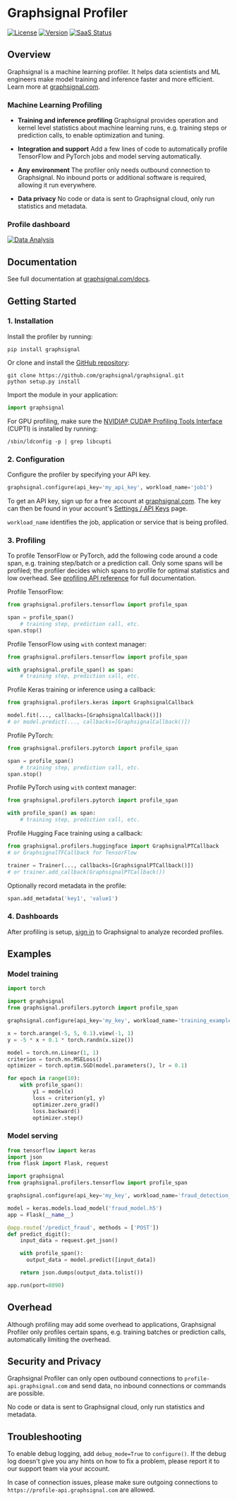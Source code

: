 # Graphsignal Profiler

[![License](http://img.shields.io/github/license/graphsignal/graphsignal)](https://github.com/graphsignal/graphsignal/blob/main/LICENSE)
[![Version](https://img.shields.io/github/v/tag/graphsignal/graphsignal?label=version)](https://github.com/graphsignal/graphsignal)
[![SaaS Status](https://img.shields.io/uptimerobot/status/m787882560-d6b932eb0068e8e4ade7f40c?label=SaaS%20status)](https://stats.uptimerobot.com/gMBNpCqqqJ)


## Overview

Graphsignal is a machine learning profiler. It helps data scientists and ML engineers make model training and inference faster and more efficient. Learn more at [graphsignal.com](https://graphsignal.com).


### Machine Learning Profiling

* **Training and inference profiling** Graphsignal provides operation and kernel level statistics about machine learning runs, e.g. training steps or prediction calls, to enable optimization and tuning.

* **Integration and support** Add a few lines of code to automatically profile TensorFlow and PyTorch jobs and model serving automatically.

* **Any environment** The profiler only needs outbound connection to Graphsignal. No inbound ports or additional software is required, allowing it run everywhere.

* **Data privacy** No code or data is sent to Graphsignal cloud, only run statistics and metadata.


### Profile dashboard

[![Data Analysis](https://graphsignal.com/external/profile-dashboard.png)](https://graphsignal.com)


## Documentation

See full documentation at [graphsignal.com/docs](https://graphsignal.com/docs/).


## Getting Started

### 1. Installation

Install the profiler by running:

```
pip install graphsignal
```

Or clone and install the [GitHub repository](https://github.com/graphsignal/graphsignal):

```
git clone https://github.com/graphsignal/graphsignal.git
python setup.py install
```

Import the module in your application:

```python
import graphsignal
```

For GPU profiling, make sure the [NVIDIA® CUDA® Profiling Tools Interface](https://developer.nvidia.com/cupti) (CUPTI) is installed by running:

```console
/sbin/ldconfig -p | grep libcupti
```


### 2. Configuration

Configure the profiler by specifying your API key.

```python
graphsignal.configure(api_key='my_api_key', workload_name='job1')
```

To get an API key, sign up for a free account at [graphsignal.com](https://graphsignal.com). The key can then be found in your account's [Settings / API Keys](https://app.graphsignal.com/settings/api_keys) page.

`workload_name` identifies the job, application or service that is being profiled.


### 3. Profiling

To profile TensorFlow or PyTorch, add the following code around a code span, e.g. training step/batch or a prediction call. Only some spans will be profiled; the profiler decides which spans to profile for optimal statistics and low overhead. See [profiling API reference](https://graphsignal.com/docs/profiler/api-reference/) for full documentation.
 

Profile TensorFlow:

```python
from graphsignal.profilers.tensorflow import profile_span

span = profile_span()
    # training step, prediction call, etc.
span.stop()
```

Profile TensorFlow using `with` context manager:

```python
from graphsignal.profilers.tensorflow import profile_span

with graphsignal.profile_span() as span:
    # training step, prediction call, etc.
```

Profile Keras training or inference using a callback:

```python
from graphsignal.profilers.keras import GraphsignalCallback

model.fit(..., callbacks=[GraphsignalCallback()])
# or model.predict(..., callbacks=[GraphsignalCallback()])
```

Profile PyTorch:

```python
from graphsignal.profilers.pytorch import profile_span

span = profile_span()
    # training step, prediction call, etc.
span.stop()
```

Profile PyTorch using `with` context manager:

```python
from graphsignal.profilers.pytorch import profile_span

with profile_span() as span:
    # training step, prediction call, etc.
```

Profile Hugging Face training using a callback:

```python
from graphsignal.profilers.huggingface import GraphsignalPTCallback
# or GraphsignalTFCallback for TensorFlow

trainer = Trainer(..., callbacks=[GraphsignalPTCallback()])
# or trainer.add_callback(GraphsignalPTCallback())
```

Optionally record metadata in the profile:

```python
span.add_metadata('key1', 'value1')
```


### 4. Dashboards

After profiling is setup, [sign in](https://app.graphsignal.com/signin) to Graphsignal to analyze recorded profiles.


## Examples

### Model training

```python
import torch

import graphsignal
from graphsignal.profilers.pytorch import profile_span

graphsignal.configure(api_key='my_key', workload_name='training_example')

x = torch.arange(-5, 5, 0.1).view(-1, 1)
y = -5 * x + 0.1 * torch.randn(x.size())

model = torch.nn.Linear(1, 1)
criterion = torch.nn.MSELoss()
optimizer = torch.optim.SGD(model.parameters(), lr = 0.1)

for epoch in range(10):
    with profile_span():
        y1 = model(x)
        loss = criterion(y1, y)
        optimizer.zero_grad()
        loss.backward()
        optimizer.step()
```

### Model serving

```python
from tensorflow import keras
import json
from flask import Flask, request

import graphsignal
from graphsignal.profilers.tensorflow import profile_span

graphsignal.configure(api_key='my_key', workload_name='fraud_detection_prod')

model = keras.models.load_model('fraud_model.h5')
app = Flask(__name__)

@app.route('/predict_fraud', methods = ['POST'])
def predict_digit():
    input_data = request.get_json()

    with profile_span():
      output_data = model.predict([input_data])

    return json.dumps(output_data.tolist())

app.run(port=8090)
```


## Overhead

Although profiling may add some overhead to applications, Graphsignal Profiler only profiles certain spans, e.g. training batches or prediction calls, automatically limiting the overhead.


## Security and Privacy

Graphsignal Profiler can only open outbound connections to `profile-api.graphsignal.com` and send data, no inbound connections or commands are possible. 

No code or data is sent to Graphsignal cloud, only run statistics and metadata.


## Troubleshooting

To enable debug logging, add `debug_mode=True` to `configure()`. If the debug log doesn't give you any hints on how to fix a problem, please report it to our support team via your account.

In case of connection issues, please make sure outgoing connections to `https://profile-api.graphsignal.com` are allowed.
